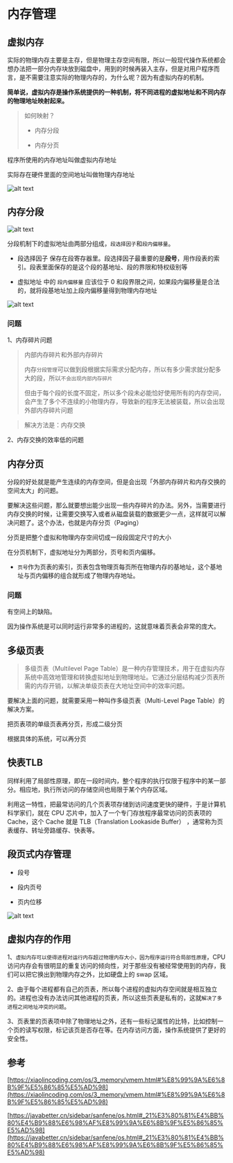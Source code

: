 # 内存管理

## 虚拟内存

实际的物理内存主要是主存，但是物理主存空间有限，所以一般现代操作系统都会想办法把一部分内存块放到磁盘中，用到的时候再装入主存，但是对用户程序而言，是不需要注意实际的物理内存的，为什么呢？因为有虚拟内存的机制。

**简单说，虚拟内存是操作系统提供的⼀种机制，将不同进程的虚拟地址和不同内存的物理地址映射起来。**

> 如何映射？
> 
> - 内存分段
> 
> - 内存分页

程序所使用的内存地址叫做虚拟内存地址

实际存在硬件里面的空间地址叫做物理内存地址

![alt text](image-8.png)

## 内存分段

![alt text](image-10.png)

分段机制下的虚拟地址由两部分组成，`段选择因子`和`段内偏移量`。

- 段选择因子 保存在段寄存器里。段选择因子最重要的是**段号**，用作段表的索引。段表里面保存的是这个段的基地址、段的界限和特权级别等

- 虚拟地址 中的 `段内偏移量` 应该位于 0 和段界限之间，如果段内偏移量是合法的，就将段基地址加上段内偏移量得到物理内存地址

![alt text](image-9.png)

### 问题

1、内存碎片问题

> 内部内存碎片和外部内存碎片
> 
> 内存`分段管理`可以做到段根据实际需求分配内存，所以有多少需求就分配多大的段，所以`不会出现内部内存碎片`
> 
> 但由于每个段的长度不固定，所以多个段未必能恰好使用所有的内存空间，会产生了多个不连续的小物理内存，导致新的程序无法被装载，所以会出现外部内存碎片问题

> 解决方法是：内存交换


2、内存交换的效率低的问题

> 

## 内存分页

分段的好处就是能产生连续的内存空间，但是会出现「外部内存碎片和内存交换的空间太大」的问题。

要解决这些问题，那么就要想出能少出现一些内存碎片的办法。另外，当需要进行内存交换的时候，让需要交换写入或者从磁盘装载的数据更少一点，这样就可以解决问题了。这个办法，也就是内存分页（Paging）

分页是把整个虚拟和物理内存空间切成一段段固定尺寸的大小

在分页机制下，虚拟地址分为两部分，页号和页内偏移。

- `页号`作为页表的索引，页表包含物理页每页所在物理内存的基地址，这个基地址与页内偏移的组合就形成了物理内存地址。


### 问题

有空间上的缺陷。

因为操作系统是可以同时运行非常多的进程的，这就意味着页表会非常的庞大。

## 多级页表

> 多级页表（Multilevel Page Table）是一种内存管理技术，用于在虚拟内存系统中高效地管理和转换虚拟地址到物理地址。它通过分层结构减少页表所需的内存开销，以解决单级页表在大地址空间中的效率问题。

要解决上面的问题，就需要采用一种叫作多级页表（Multi-Level Page Table）的解决方案。

把页表项的单级页表再分页，形成二级分页

根据具体的系统，可以再分页

## 快表TLB

同样利用了局部性原理，即在⼀段时间内，整个程序的执⾏仅限于程序中的某⼀部分。相应地，执⾏所访问的存储空间也局限于某个内存区域。

利⽤这⼀特性，把最常访问的⼏个⻚表项存储到访问速度更快的硬件，于是计算机科学家们，就在 CPU 芯⽚中，加⼊了⼀个专⻔存放程序最常访问的⻚表项的 Cache，这个 Cache 就是 TLB（Translation Lookaside Buffer） ，通常称为⻚表缓存、转址旁路缓存、快表等。

## 段页式内存管理

- 段号

- 段内页号

- 页内位移

![alt text](image-11.png)


## 虚拟内存的作用

1、`虚拟内存可以使得进程对运行内存超过物理内存大小，因为程序运行符合局部性原理`，CPU 访问内存会有很明显的重复访问的倾向性，对于那些没有被经常使用到的内存，我们可以把它换出到物理内存之外，比如硬盘上的 swap 区域。

2、由于每个进程都有自己的页表，所以每个进程的虚拟内存空间就是相互独立的。进程也没有办法访问其他进程的页表，所以这些页表是私有的，这就`解决了多进程之间地址冲突的问题`。

3、页表里的页表项中除了物理地址之外，还有一些标记属性的比特，比如控制一个页的读写权限，标记该页是否存在等。在内存访问方面，操作系统提供了更好的安全性。

## 参考

[https://xiaolincoding.com/os/3_memory/vmem.html#%E8%99%9A%E6%8B%9F%E5%86%85%E5%AD%98](https://xiaolincoding.com/os/3_memory/vmem.html#%E8%99%9A%E6%8B%9F%E5%86%85%E5%AD%98)

[https://javabetter.cn/sidebar/sanfene/os.html#_21%E3%80%81%E4%BB%80%E4%B9%88%E6%98%AF%E8%99%9A%E6%8B%9F%E5%86%85%E5%AD%98](https://javabetter.cn/sidebar/sanfene/os.html#_21%E3%80%81%E4%BB%80%E4%B9%88%E6%98%AF%E8%99%9A%E6%8B%9F%E5%86%85%E5%AD%98)


